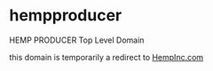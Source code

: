 # hempproducer
HEMP PRODUCER Top Level Domain

this domain is temporarily a redirect to [HempInc.com](https://www.hempinc.com/) 
